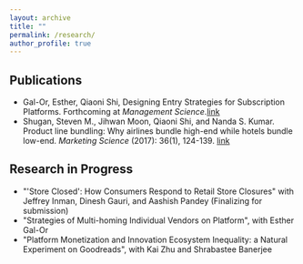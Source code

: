 ```yaml
---
layout: archive
title: ""
permalink: /research/
author_profile: true
---
```

## Publications
* Gal-Or, Esther, Qiaoni Shi, Designing Entry Strategies for Subscription Platforms. Forthcoming at _Management Science_.[link](https://pubsonline.informs.org/doi/abs/10.1287/mnsc.2021.4251)
* Shugan, Steven M., Jihwan Moon, Qiaoni Shi, and Nanda S. Kumar. Product line bundling: 
Why airlines bundle high-end while hotels bundle low-end. _Marketing Science_ (2017): 36(1), 124-139.
[link](https://pubsonline.informs.org/doi/10.1287/mksc.2016.1004)


## Research in Progress
* "'Store Closed': How Consumers Respond to Retail Store Closures" with Jeffrey Inman, Dinesh Gauri, and Aashish Pandey (Finalizing for submission)
* "Strategies of Multi-homing Individual Vendors on Platform", with Esther Gal-Or
* "Platform Monetization and Innovation Ecosystem Inequality: a Natural Experiment on Goodreads", with Kai Zhu and Shrabastee Banerjee

